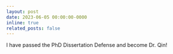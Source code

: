 ```yaml
---
layout: post
date: 2023-06-05 00:00:00-0000
inline: true
related_posts: false
---
```

I have passed the PhD Dissertation Defense and become Dr. Qin!
